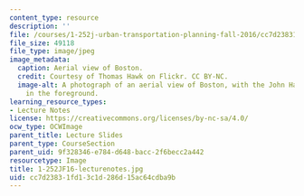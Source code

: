 ```yaml
---
content_type: resource
description: ''
file: /courses/1-252j-urban-transportation-planning-fall-2016/cc7d23831fd13c1d286d15ac64cdba9b_1-252JF16-lecturenotes.jpg
file_size: 49118
file_type: image/jpeg
image_metadata:
  caption: Aerial view of Boston.
  credit: Courtesy of Thomas Hawk on Flickr. CC BY-NC.
  image-alt: A photograph of an aerial view of Boston, with the John Hancock tower
    in the foreground.
learning_resource_types:
- Lecture Notes
license: https://creativecommons.org/licenses/by-nc-sa/4.0/
ocw_type: OCWImage
parent_title: Lecture Slides
parent_type: CourseSection
parent_uid: 9f328346-e784-d648-bacc-2f6becc2a442
resourcetype: Image
title: 1-252JF16-lecturenotes.jpg
uid: cc7d2383-1fd1-3c1d-286d-15ac64cdba9b
---
```

